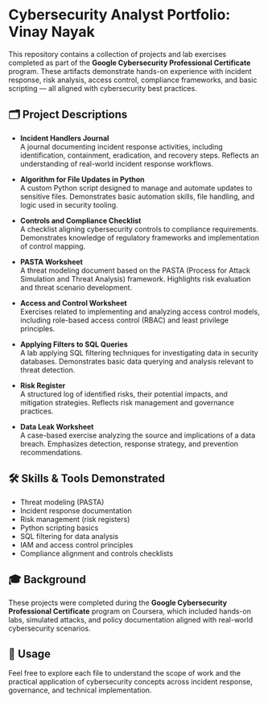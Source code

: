 # Cybersecurity Analyst Portfolio: Vinay Nayak

This repository contains a collection of projects and lab exercises completed as part of the **Google Cybersecurity Professional Certificate** program. These artifacts demonstrate hands-on experience with incident response, risk analysis, access control, compliance frameworks, and basic scripting — all aligned with cybersecurity best practices.

## 🗂️ Project Descriptions

- **Incident Handlers Journal**  
  A journal documenting incident response activities, including identification, containment, eradication, and recovery steps. Reflects an understanding of real-world incident response workflows.

- **Algorithm for File Updates in Python**  
  A custom Python script designed to manage and automate updates to sensitive files. Demonstrates basic automation skills, file handling, and logic used in security tooling.

- **Controls and Compliance Checklist**  
  A checklist aligning cybersecurity controls to compliance requirements. Demonstrates knowledge of regulatory frameworks and implementation of control mapping.

- **PASTA Worksheet**  
  A threat modeling document based on the PASTA (Process for Attack Simulation and Threat Analysis) framework. Highlights risk evaluation and threat scenario development.

- **Access and Control Worksheet**  
  Exercises related to implementing and analyzing access control models, including role-based access control (RBAC) and least privilege principles.

- **Applying Filters to SQL Queries**  
  A lab applying SQL filtering techniques for investigating data in security databases. Demonstrates basic data querying and analysis relevant to threat detection.

- **Risk Register**  
  A structured log of identified risks, their potential impacts, and mitigation strategies. Reflects risk management and governance practices.

- **Data Leak Worksheet**  
  A case-based exercise analyzing the source and implications of a data breach. Emphasizes detection, response strategy, and prevention recommendations.

## 🛠️ Skills & Tools Demonstrated

- Threat modeling (PASTA)
- Incident response documentation
- Risk management (risk registers)
- Python scripting basics
- SQL filtering for data analysis
- IAM and access control principles
- Compliance alignment and controls checklists

## 🎓 Background

These projects were completed during the **Google Cybersecurity Professional Certificate** program on Coursera, which included hands-on labs, simulated attacks, and policy documentation aligned with real-world cybersecurity scenarios.

## 🔗 Usage

Feel free to explore each file to understand the scope of work and the practical application of cybersecurity concepts across incident response, governance, and technical implementation.


